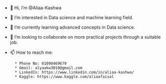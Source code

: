 - 👋 Hi, I’m @Aliaa-Kashwa
- 👀 I’m interested in Data science and machine learning field.
- 🌱 I’m currently learning advanced concepts in Data science.
- 💞️ I’m looking to collaborate on more practical projects through a suitable job.
- 📫 How to reach me:

        * Phone No: 01090469679
        * Gmail: alyaakw3010@gmail.com
        * LinkedIn: https://www.linkedin.com/in/aliaa-kashwa/
        * Kaggle: https://www.kaggle.com/aliaafaisal

<!---
Aliaa-Kashwa/Aliaa-Kashwa is a ✨ special ✨ repository because its `README.md` (this file) appears on your GitHub profile.
You can click the Preview link to take a look at your changes.
--->
